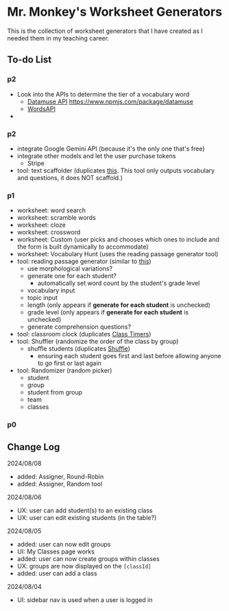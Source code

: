 # Mr. Monkey's Worksheet Generators

This is the collection of worksheet generators that I have created as I needed them in my teaching career.

## To-do List

### p2

- Look into the APIs to determine the tier of a vocabulary word
  - [Datamuse API](https://www.datamuse.com/api/)
    https://www.npmjs.com/package/datamuse
  - [WordsAPI](https://www.wordsapi.com/)
-

### p2

- integrate Google Gemini API (because it's the only one that's free)
- integrate other models and let the user purchase tokens
  - Stripe
- tool: text scaffolder (duplicates [this](https://www.magicschool.ai/tools/text-scaffolder-tool). This tool only outputs vocabulary and questions, it does NOT scaffold.)

### p1

- worksheet: word search
- worksheet: scramble words
- worksheet: cloze
- worksheet: crossword
- worksheet: Custom (user picks and chooses which ones to include and the form is built dynamically to accommodate)
- worksheet: Vocabulary Hunt (uses the reading passage generator tool)
- tool: reading passage generator (similar to [this](https://www.magicschool.ai/tools/vocabulary-based-text-generator))
  - use morphological variations?
  - generate one for each student?
    - automatically set word count by the student's grade level
  - vocabulary input
  - topic input
  - length (only appears if **generate for each student** is unchecked)
  - grade level (only appears if **generate for each student** is unchecked)
  - generate comprehension questions?
- tool: classroom clock (duplicates [Class Timers](https://mjf1406.github.io/class-timers/index.html))
- tool: Shuffler (randomize the order of the class by group)
  - shuffle students (duplicates [Shuffle](https://mjf1406.github.io/various-classroom-tools/))
    - ensuring each student goes first and last before allowing anyone to go first or last again
- tool: Randomizer (random picker)
  - student
  - group
  - student from group
  - team
  - classes

### p0

## Change Log

2024/08/08

- added: Assigner, Round-Robin
- added: Assigner, Random tool

2024/08/06

- UX: user can add student(s) to an existing class
- UX: user can edit existing students (in the table?)

2024/08/05

- added: user can now edit groups
- UI: My Classes page works
- added: user can now create groups within classes
- UX: groups are now displayed on the `[classId]`
- added: user can add a class

2024/08/04

- UI: sidebar nav is used when a user is logged in
